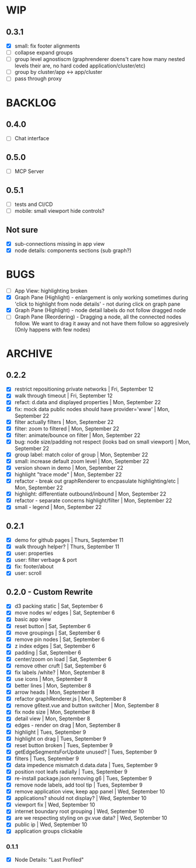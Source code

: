 # WIP
## 0.3.1
* [x] small: fix footer alignments
* [ ] collapse expand groups
* [ ] group level agnostiscm (graphrenderer doens't care how many nested levels their are, no hard coded application/cluster/etc)
* [ ] group by cluster/app <-> app/cluster
* [ ] pass through proxy

# BACKLOG
## 0.4.0
* [ ] Chat interface

## 0.5.0
* [ ] MCP Server

## 0.5.1
* [ ] tests and CI/CD
* [ ] mobile: small viewport hide controls?

## Not sure
* [x] sub-connections missing in app view
* [x] node details: components sections (sub graph?)

# BUGS
* [ ] App View: highlighting broken
* [x] Graph Pane (Highlight) - enlargement is only working sometimes during 'click to highlight from node details' - not during click on graph pane
* [x] Graph Pane (Highlight) - node detail labels do not follow dragged node
* [ ] Graph Pane (Reordering) - Dragging a node, all the connected nodes follow. We want to drag it away and not have them follow so aggresively  (Only happens with few nodes)

# ARCHIVE
## 0.2.2
* [x] restrict repositioning private networks | Fri, September 12
* [x] walk through timeout | Fri, September 12
* [x] refact: d.data and displayed properties | Mon, September 22
* [x] fix: mock data public nodes should have provider='www' | Mon, September 22
* [x] filter actually filters | Mon, September 22
* [x] filter: zoom to filtered | Mon, September 22
* [x] filter: animate/bounce on filter | Mon, September 22
* [x] bug: node size/padding not respect (looks bad on small viewport) | Mon, September 22
* [x] group label: match color of group | Mon, September 22
* [x] small: increase default zoom level | Mon, September 22
* [x] version shown in demo | Mon, September 22
* [x] highlight "trace mode" | Mon, September 22
* [x] refactor - break out graphRenderer to encpasulate highlighting/etc | Mon, September 22
* [x] highlight: differentiate outbound/inbound | Mon, September 22
* [x] refactor - separate concerns highlight/filter | Mon, September 22
* [x] small - legend | Mon, September 22

## 0.2.1
* [x] demo for github pages | Thurs, September 11
* [x] walk through helper? | Thurs, September 11
* [x] user: properties
* [x] user: filter verbage & port
* [x] fix: footer/about
* [x] user: scroll

## 0.2.0 - Custom Rewrite
* [x] d3 packing static | Sat, September 6
* [x] move nodes w/ edges | Sat, September 6
* [x] basic app view
* [x] reset button | Sat, September 6
* [x] move groupings | Sat, September 6
* [x] remove pin nodes | Sat, September 6
* [x] z index edges | Sat, September 6
* [x] padding | Sat, September 6
* [x] center/zoom on load | Sat, September 6
* [x] remove other cruft | Sat, September 6
* [x] fix labels /white? | Mon, September 8
* [x] use icons | Mon, September 8
* [x] better lines | Mon, September 8
* [x] arrow heads | Mon, September 8
* [x] refactor graphRenderer.js | Mon, September 8
* [x] remove g6test.vue and button switcher | Mon, September 8
* [x] fix node size | Mon, September 8
* [x] detail view | Mon, September 8
* [x] edges - render on drag | Mon, September 8
* [x] highlight | Tues, September 9
* [x] highlight on drag | Tues, September 9
* [x] reset button broken | Tues, September 9
* [x] getEdgeSegmentsForUpdate unused? | Tues, September 9
* [x] filters | Tues, September 9
* [x] data impedence mismatch d.data.data | Tues, September 9
* [x] position root leafs radially | Tues, September 9
* [x] re-install package.json removing g6 | Tues, September 9
* [x] remove node labels, add tool tip | Tues, September 9
* [x] remove application view, keep app panel | Wed, September 10
* [x] applications? should not display? | Wed, September 10
* [x] viewport fix | Wed, September 10
* [x] internet boundary root grouping | Wed, September 10
* [x] are we respecting styling on gv.vue data? | Wed, September 10
* [x] public ip | Wed, September 10
* [x] application groups clickable

### 0.1.1
* [x] Node Details: "Last Profiled"

